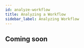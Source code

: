 ```yaml
---
id: analyze-workflow
title: Analyzing a Workflow
sidebar_label: Analyzing Workflow
---
```


## Coming soon
